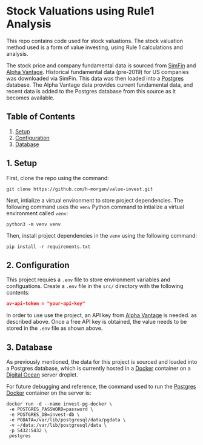 # Stock Valuations using Rule1 Analysis

This repo contains code used for stock valuations. The stock valuation method used is a form of value investing, using Rule 1 calculations and analysis.

The stock price and company fundamental data is sourced from [SimFin](https://simfin.com/) and [Alpha Vantage](https://www.alphavantage.co/). Historical fundamental data (pre-2019) for US companies was downloaded via SimFin. This data was then loaded into a [Postgres](https://www.postgresql.org/) database. The Alpha Vantage data provides current fundamental data, and recent data is added to the Postgres database from this source as it becomes available.



## Table of Contents
1. [Setup](#1-setup)
2. [Configuration](#2-configuration)
3. [Database](#3-database)

## 1. Setup

First, clone the repo using the command:
```shell
git clone https://github.com/h-morgan/value-invest.git
```

Next, intialize a virtual environment to store project dependencies. The following command uses the `venv` Python command to intialize a virtual environment called `venv`:
```shell
python3 -m venv venv
```

Then, install project dependencies in the `venv` using the following command:
```shell
pip install -r requirements.txt
```

## 2. Configuration

This project requies a `.env` file to store environment variables and configuations. Create a `.env` file in the `src/` directory with the following contents:

```json
av-api-token = "your-api-key"
```

In order to use use the project, an API key from [Alpha Vantage](https://www.alphavantage.co/) is needed. as described above. Once a free API key is obtained, the value needs to be stored in the `.env` file as shown above.

## 3. Database

As previously mentioned, the data for this project is sourced and loaded into a Postgres database, which is currently hosted in a [Docker](https://www.docker.com/) container on a [Digital Ocean](https://www.digitalocean.com/) server droplet. 

For future debugging and reference, the command used to run the [Postgres Docker](https://hub.docker.com/_/postgres) container on the server is:
```shell
docker run -d --name invest-pg-docker \
 -e POSTGRES_PASSWORD=password \
 -e POSTGRES_DB=invest-db \
 -e PGDATA=/var/lib/postgresql/data/pgdata \
 -v ~/data:/var/lib/postgresql/data \
 -p 5432:5432 \
 postgres
```
